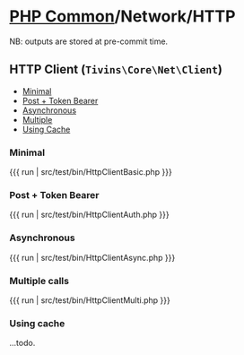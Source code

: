 

# [PHP Common](/php-common)/Network/HTTP

NB: outputs are stored at pre-commit time.

## HTTP Client (`Tivins\Core\Net\Client`)

* [Minimal](#minimal)
* [Post + Token Bearer](#post--token-bearer)
* [Asynchronous](#asynchronous)
* [Multiple](#multiple-calls)
* [Using Cache](#using-cache)


### Minimal

{{{ run | src/test/bin/HttpClientBasic.php }}}

### Post + Token Bearer

{{{ run | src/test/bin/HttpClientAuth.php }}}

### Asynchronous

{{{ run | src/test/bin/HttpClientAsync.php }}}

### Multiple calls

{{{ run | src/test/bin/HttpClientMulti.php }}}

### Using cache

...todo.